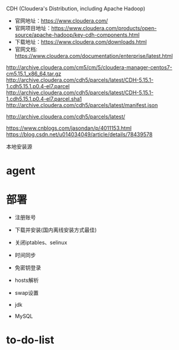 CDH (Cloudera's Distribution, including Apache Hadoop)
- 官网地址：https://www.cloudera.com/
- 官网项目地址：https://www.cloudera.com/products/open-source/apache-hadoop/key-cdh-components.html
- 下载地址：https://www.cloudera.com/downloads.html
- 官网文档: https://www.cloudera.com/documentation/enterprise/latest.html

http://archive.cloudera.com/cm5/cm/5/cloudera-manager-centos7-cm5.15.1_x86_64.tar.gz
http://archive.cloudera.com/cdh5/parcels/latest/CDH-5.15.1-1.cdh5.15.1.p0.4-el7.parcel
http://archive.cloudera.com/cdh5/parcels/latest/CDH-5.15.1-1.cdh5.15.1.p0.4-el7.parcel.sha1
http://archive.cloudera.com/cdh5/parcels/latest/manifest.json

http://archive.cloudera.com/cdh5/parcels/latest/

https://www.cnblogs.com/jasondan/p/4011153.html
https://blog.csdn.net/u014034049/article/details/78439578

本地安装源

# agent

# 部署
- 注册账号
- 下载并安装(国内离线安装方式最佳)

- 关闭iptables、selinux
- 时间同步
- 免密钥登录
- hosts解析
- swap设置

- jdk
- MySQL

# to-do-list
